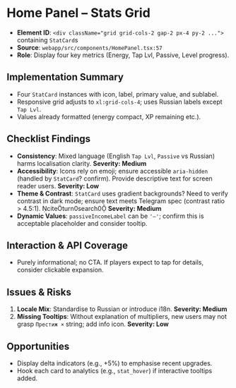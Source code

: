 # Home Panel – Stats Grid

- **Element ID**: `<div className="grid grid-cols-2 gap-2 px-4 py-2 ...">` containing `StatCard`s
- **Source**: `webapp/src/components/HomePanel.tsx:57`
- **Role**: Display four key metrics (Energy, Tap Lvl, Passive, Level progress).

## Implementation Summary
- Four `StatCard` instances with icon, label, primary value, and sublabel.
- Responsive grid adjusts to `xl:grid-cols-4`; uses Russian labels except `Tap Lvl`.
- Values already formatted (energy compact, XP remaining etc.).

## Checklist Findings
- **Consistency**: Mixed language (English `Tap Lvl`, `Passive` vs Russian) harms localisation clarity. **Severity: Medium**
- **Accessibility**: Icons rely on emoji; ensure accessible `aria-hidden` (handled by `StatCard`? confirm). Provide descriptive text for screen reader users. **Severity: Low**
- **Theme & Contrast**: `StatCard` uses gradient backgrounds? Need to verify contrast in dark mode; ensure text meets Telegram spec (contrast ratio > 4.5:1). citeturn0search0 **Severity: Medium**
- **Dynamic Values**: `passiveIncomeLabel` can be `'—'`; confirm this is acceptable placeholder and consider tooltip.

## Interaction & API Coverage
- Purely informational; no CTA. If players expect to tap for details, consider clickable expansion.

## Issues & Risks
1. **Locale Mix**: Standardise to Russian or introduce i18n. **Severity: Medium**
2. **Missing Tooltips**: Without explanation of multipliers, new users may not grasp `Престиж ×` string; add info icon. **Severity: Low**

## Opportunities
- Display delta indicators (e.g., +5%) to emphasise recent upgrades.
- Hook each card to analytics (e.g., `stat_hover`) if interactive tooltips added.
